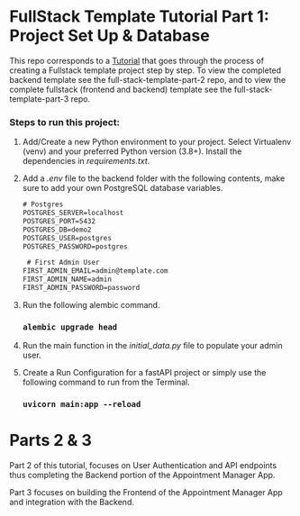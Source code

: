# FullStack Template Tutorial Part 1: Project Set Up & Database

This repo corresponds to a [Tutorial](https://jezziecodes.com/blog-posts/fullstack-template-project-tutorial-p1-database) that goes through the process of creating a Fullstack template project step by step. To view the completed backend template see the full-stack-template-part-2 repo, and to view the complete fullstack (frontend and backend) template see the full-stack-template-part-3 repo. 

### Steps to run this project:

1. Add/Create a new Python environment to your project. Select Virtualenv (venv) and your preferred Python version (3.8+). Install the dependencies in _requirements.txt_.
2. Add a _.env_ file to the backend folder with the following contents, make sure to add your own PostgreSQL database variables.

   ```txt
   # Postgres
   POSTGRES_SERVER=localhost
   POSTGRES_PORT=5432
   POSTGRES_DB=demo2
   POSTGRES_USER=postgres
   POSTGRES_PASSWORD=postgres

    # First Admin User
   FIRST_ADMIN_EMAIL=admin@template.com
   FIRST_ADMIN_NAME=admin
   FIRST_ADMIN_PASSWORD=password
   ```
4. Run the following alembic command.
   ### `alembic upgrade head`
5. Run the main function in the _initial_data.py_ file to populate your admin user.
6. Create a Run Configuration for a fastAPI project or simply use the following command to run from the Terminal.
   ### `uvicorn main:app --reload`


# Parts 2 & 3

Part 2 of this tutorial, focuses on User Authentication and API endpoints thus completing the Backend portion of the Appointment Manager App.

Part 3 focuses on building the Frontend of the Appointment Manager App and integration with the Backend.


